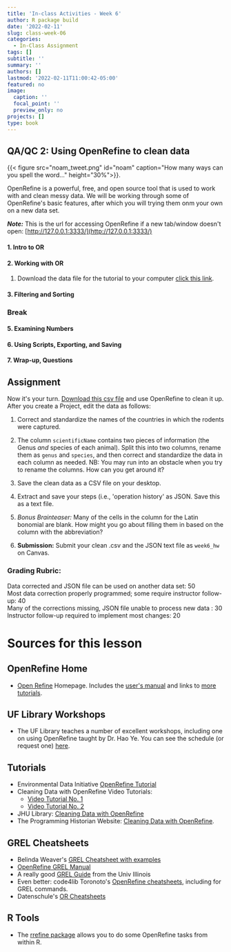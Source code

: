 ```yaml
---
title: 'In-class Activities - Week 6'
author: R package build
date: '2022-02-11'
slug: class-week-06
categories:
  - In-Class Assignment
tags: []
subtitle: ''
summary: ''
authors: []
lastmod: '2022-02-11T11:00:42-05:00'
featured: no
image:
  caption: ''
  focal_point: ''
  preview_only: no
projects: []
type: book
---
```


## QA/QC 2: Using OpenRefine to clean data

{{< figure src="noam_tweet.png" id="noam" caption="How many ways can you spell the word..." height="30%">}}.


OpenRefine is a powerful, free, and open source tool that is used to work with and clean messy data.  We will be working through some of OpenRefine's basic features, after which you will trying them onm your own on a new data set.

**_Note:_** This is the url for accessing OpenRefine if a new tab/window doesn't open: [http://127.0.0.1:3333/](http://127.0.0.1:3333/)

#### **1. Intro to OR**

#### **2. Working with OR**
1. Download the data file for the tutorial to your computer [click this link](https://ndownloader.figshare.com/files/11502815). 

#### **3. Filtering and Sorting**
     
### **Break**

#### **5. Examining Numbers**

#### **6. Using Scripts, Exporting, and Saving**

#### **7. Wrap-up, Questions**  

## **Assignment**

Now it's your turn. [Download this csv file](https://raw.githubusercontent.com/BrunaLab/LAS6292_DataManagement/5005ea1551fc12eb5bcc561beef0bf4d9c3a066e/content/course-materials/class-sessions/06-QAQC2/portal_rodents_or_short.csv) and use OpenRefine to clean it up. After you create a Project, edit the data as follows:

1. Correct and standardize the names of the countries in which the rodents were captured. 

2. The column `scientificName` contains two pieces of information (the Genus _and_ species of each animal). Split this into two columns, rename them as `genus` and `species`, and then correct and standardize the data in each column as needed. NB: You may run into an obstacle when you try to rename the columns. How can you get around it?

3. Save the clean data as a CSV file on your desktop.

4. Extract and save your steps (i.e., 'operation history' as JSON. Save this as a text file. 

5. _Bonus Brainteaser:_ Many of the cells in the column for the Latin bonomial are blank. How might you go about filling them in based on the column with the abbreviation?

6. **Submission:** Submit your clean .csv and the JSON text file as `week6_hw` on Canvas.  

### Grading Rubric: 

Data corrected and JSON file can be used on another data set: 50  
Most data correction properly programmed; some require instructor follow-up: 40  
Many of the corrections missing, JSON file unable to process new data : 30  
Instructor follow-up required to implement most changes: 20  

# Sources for this lesson 

## OpenRefine Home

*  [Open Refine](https://openrefine.org/) Homepage. Includes the [user's manual](https://docs.openrefine.org/) and links to [more tutorials](https://openrefine.org/documentation.html).

## UF Library Workshops

* The UF Library teaches a number of excellent workshops, including one on using OpenRefine taught by Dr. Hao Ye. You can see the schedule (or request one) [here](https://ufl.libcal.com/calendar/workshops/?cid=11693&t=d&d=0000-00-00&cal=11693,5125,8858&inc=0).

## Tutorials

*  Environmental Data Initiative [OpenRefine Tutorial](https://environmentaldatainitiative.org/webinars-events/previous-edi-events/how-to-clean-and-format-data-using-r-packages-datamaid-dplyr-openrefine-excel/)
* Cleaning Data with OpenRefine Video Tutorials: 
    * [Video Tutorial No. 1](https://www.youtube.com/watch?v=nORS7STbLyk)
    * [Video Tutorial No. 2](https://www.youtube.com/watch?v=xZlz4ISgNBc)
*  JHU Library: [Cleaning Data with OpenRefine](https://libjohn.github.io/openrefine/index.html)
* The Programming Historian Website: [Cleaning Data with OpenRefine](https://doi.org/10.46430/phen0023).

## GREL Cheatsheets

* Belinda Weaver's [GREL Cheatsheet with examples](https://github.com/weaverbel/teachingfiles/blob/master/grel_value_replace.md) 
* [OpenRefine GREL Manual](https://docs.openrefine.org/manual/expressions/#grel-general-refine-expression-language)
* A really good [GREL Guide](https://guides.library.illinois.edu/openrefine/grel) from the Univ Illinois
* Even better: code4lib Toronoto's [OpenRefine cheatsheets](https://code4libtoronto.github.io/2018-10-12-access/GoogleRefineCheatSheets.pdf), including for GREL commands.
* Datenschule's [OR Cheatsheets](https://datenschule.de/files/downloads/workshops/CheatSheet-Open-Refine.pdf)

## R Tools

*  The [rrefine package](https://cran.r-project.org/web/packages/rrefine/vignettes/rrefine-vignette.html) allows you to do some OpenRefine tasks from within R. 
